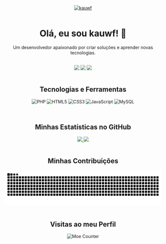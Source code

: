 <div align="center">
  <a href="https://github.com/kauwf">
    <img src="[https://media4.giphy.com/media/v1.Y2lkPTc5MGI3NjExb3ptczE3dXJla3JwYmlkenlqcXg5dHBuaWpocm9iaDR6ajV2N3p0MCZlcD12MV9pbnRlcm5hbF9naWZfYnlfaWQmY3Q9Zw/Vx1iDqOceiFH0sgnMK/giphy.gif](https://share.creavite.co/68bc956f74e175dfbf0703c0.gif)" alt="kauwf">
  </a>
</div>

<br>

<div align="center">
  <h1>Olá, eu sou kauwf! 👋</h1>
  <p>Um desenvolvedor apaixonado por criar soluções e aprender novas tecnologias. </p>
  </div>

<br>

<div align="center">
  <a href="www.linkedin.com/in/luan-lima-5389ab327" target="_blank"><img src="https://img.shields.io/badge/-LinkedIn-%230077B5?style=for-the-badge&logo=linkedin&logoColor=white" target="_blank"></a>
  <a href="mailto:luanlima@luandeveloper.shop"><img src="https://img.shields.io/badge/-Gmail-%23333?style=for-the-badge&logo=gmail&logoColor=white" target="_blank"></a>
  <a href="https://www.instagram.com/siorluan/" target="_blank"><img src="https://img.shields.io/badge/-Instagram-%23E4405F?style=for-the-badge&logo=instagram&logoColor=white" target="_blank"></a>
</div>

<br>

<div align="center">
  <h2>Tecnologias e Ferramentas</h2>
  <p>
    <img src="https://img.shields.io/badge/PHP-777BB4?style=for-the-badge&logo=php&logoColor=white" alt="PHP">
    <img src="https://img.shields.io/badge/HTML5-E34F26?style=for-the-badge&logo=html5&logoColor=white" alt="HTML5">
    <img src="https://img.shields.io/badge/CSS3-1572B6?style=for-the-badge&logo=css3&logoColor=white" alt="CSS3">
    <img src="https://img.shields.io/badge/JavaScript-F7DF1E?style=for-the-badge&logo=javascript&logoColor=black" alt="JavaScript">
    <img src="https://img.shields.io/badge/MySQL-005C84?style=for-the-badge&logo=mysql&logoColor=white" alt="MySQL">
  </p>
</div>

<br>

<div align="center">
  <h2>Minhas Estatísticas no GitHub</h2>
  <a href="https://github.com/kauwf">
    <img height="180em" src="https://github-readme-stats.vercel.app/api?username=kauwf&show_icons=true&theme=dracula&include_all_commits=true&count_private=true"/>
    <img height="180em" src="https://github-readme-stats.vercel.app/api/top-langs/?username=kauwf&layout=compact&langs_count=7&theme=dracula"/>
  </a>
</div>

<br>

<div align="center">
  <h2>Minhas Contribuições</h2>
  <img src="https://github.com/kauwf/kauwf/blob/output/github-contribution-grid-snake.svg" alt="Snake animation">
</div>

<br>

<div align="center">
  <h2>Visitas ao meu Perfil</h2>
  <img src="https://moe-counter.glitch.me/get/@kauwf?theme=asoul" alt="Moe Counter">
</div>
